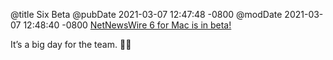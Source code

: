 @title Six Beta
@pubDate 2021-03-07 12:47:48 -0800
@modDate 2021-03-07 12:48:40 -0800
[NetNewsWire 6 for Mac is in beta!](https://nnw.ranchero.com/2021/03/07/netnewswire-b-for.html)

It’s a big day for the team. 🐥🚀
